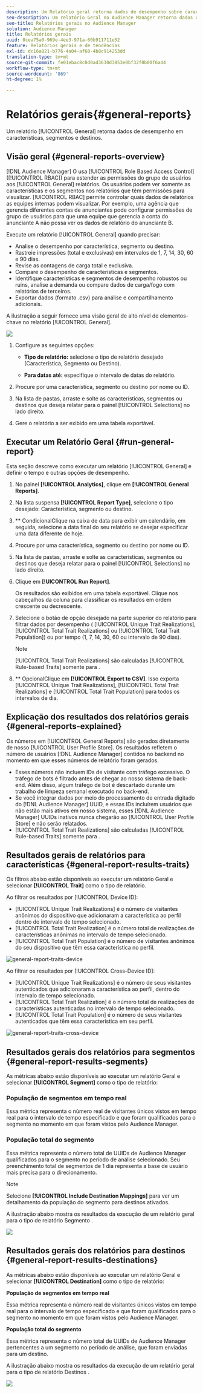 ```yaml
---
description: Um Relatório geral retorna dados de desempenho sobre características, segmentos e destinos.
seo-description: Um relatório Geral no Audience Manager retorna dados de desempenho em características, segmentos e destinos.
seo-title: Relatórios gerais no Audience Manager
solution: Audience Manager
title: Relatórios gerais
uuid: 0cea75a0-969e-4ee3-971a-60b911711e52
feature: Relatórios gerais e de tendências
exl-id: dc16a821-b776-4a04-af60-4b8c914253dd
translation-type: tm+mt
source-git-commit: fe01ebac8c0d0ad3630d3853e0bf32f0b00f6a44
workflow-type: tm+mt
source-wordcount: '869'
ht-degree: 1%

---
```


# Relatórios gerais{#general-reports}

Um relatório [!UICONTROL General] retorna dados de desempenho em características, segmentos e destinos.

## Visão geral {#general-reports-overview}

<!-- 

c_general_reports.xml

 -->

[!DNL Audience Manager] O usa  [!UICONTROL Role Based Access Control] ([!UICONTROL RBAC]) para estender as permissões do grupo de usuários aos  [!UICONTROL General] relatórios. Os usuários podem ver somente as características e os segmentos nos relatórios que têm permissões para visualizar. [!UICONTROL RBAC] permite controlar quais dados de relatórios as equipes internas podem visualizar. Por exemplo, uma agência que gerencia diferentes contas de anunciantes pode configurar permissões de grupo de usuários para que uma equipe que gerencia a conta do anunciante A não possa ver os dados de relatório do anunciante B.

Execute um relatório [!UICONTROL General] quando precisar:

* Analise o desempenho por característica, segmento ou destino.
* Rastreie impressões (total e exclusivas) em intervalos de 1, 7, 14, 30, 60 e 90 dias.
* Revise as contagens de carga total e exclusiva.
* Compare o desempenho de características e segmentos.
* Identifique características e segmentos de desempenho robustos ou ruins, analise a demanda ou compare dados de carga/fogo com relatórios de terceiros.
* Exportar dados (formato .csv) para análise e compartilhamento adicionais.

A ilustração a seguir fornece uma visão geral de alto nível de elementos-chave no relatório [!UICONTROL General].

![](assets/general_reports.png)

1. Configure as seguintes opções:

   * **Tipo de relatório:** selecione o tipo de relatório desejado (Característica, Segmento ou Destino).

   * **Para datas até:** especifique o intervalo de datas do relatório.

2. Procure por uma característica, segmento ou destino por nome ou ID.
3. Na lista de pastas, arraste e solte as características, segmentos ou destinos que deseja relatar para o painel [!UICONTROL Selections] no lado direito.
4. Gere o relatório a ser exibido em uma tabela exportável.

## Executar um Relatório Geral {#run-general-report}

Esta seção descreve como executar um relatório [!UICONTROL General] e definir o tempo e outras opções de desempenho.

<!-- 

t_run_general_report.xml

 -->

1. No painel **[!UICONTROL Analytics]**, clique em **[!UICONTROL General Reports]**.
1. Na lista suspensa **[!UICONTROL Report Type]**, selecione o tipo desejado: Característica, segmento ou destino.
1. ** CondicionalClique na caixa de data para exibir um calendário, em seguida, selecione a data final do seu relatório se desejar especificar uma data diferente de hoje.
1. Procure por uma característica, segmento ou destino por nome ou ID.
1. Na lista de pastas, arraste e solte as características, segmentos ou destinos que deseja relatar para o painel [!UICONTROL Selections] no lado direito.
1. Clique em **[!UICONTROL Run Report]**.

   Os resultados são exibidos em uma tabela exportável. Clique nos cabeçalhos da coluna para classificar os resultados em ordem crescente ou decrescente.
1. Selecione o botão de opção desejado na parte superior do relatório para filtrar dados por desempenho ( [!UICONTROL Unique Trait Realizations], [!UICONTROL Total Trait Realizations] ou [!UICONTROL Total Trait Population]) ou por tempo (1, 7, 14, 30, 60 ou intervalo de 90 dias).

   >[!NOTE]
   >
   >[!UICONTROL Total Trait Realizations] são calculadas  [!UICONTROL Rule-based Traits] somente para .

1. ** OpcionalClique em  **[!UICONTROL Export to CSV]**. Isso exporta [!UICONTROL Unique Trait Realizations], [!UICONTROL Total Trait Realizations] e [!UICONTROL Total Trait Population] para todos os intervalos de dia.

## Explicação dos resultados dos relatórios gerais {#general-reports-explained}

Os números em [!UICONTROL General Reports] são gerados diretamente de nosso [!UICONTROL User Profile Store]. Os resultados refletem o número de usuários [!DNL Audience Manager] contidos no backend no momento em que esses números de relatório foram gerados.

* Esses números não incluem IDs de visitante com tráfego excessivo. O tráfego de bots é filtrado antes de chegar ao nosso sistema de back-end. Além disso, algum tráfego de bot é descartado durante um trabalho de limpeza semanal executado no back-end.
* Se você integrar dados por meio do processamento de entrada digitado do [!DNL Audience Manager] UUID, e essas IDs incluírem usuários que não estão mais ativos em nosso sistema, esses [!DNL Audience Manager] UUIDs inativos nunca chegarão ao [!UICONTROL User Profile Store] e não serão relatados.
* [!UICONTROL Total Trait Realizations] são calculadas  [!UICONTROL Rule-based Traits] somente para .

## Resultados gerais de relatórios para características {#general-report-results-traits}

Os filtros abaixo estão disponíveis ao executar um relatório Geral e selecionar **[!UICONTROL Trait]** como o tipo de relatório.

Ao filtrar os resultados por [!UICONTROL Device ID]:

* [!UICONTROL Unique Trait Realizations] é o número de visitantes anônimos do dispositivo que adicionaram a característica ao perfil dentro do intervalo de tempo selecionado.
* [!UICONTROL Total Trait Realization] é o número total de realizações de características anônimas no intervalo de tempo selecionado.
* [!UICONTROL Total Trait Population] é o número de visitantes anônimos do seu dispositivo que têm essa característica no perfil.

![general-report-traits-device](assets/general-report-traits-deviceid.png)

Ao filtrar os resultados por [!UICONTROL Cross-Device ID]:

* [!UICONTROL Unique Trait Realizations] é o número de seus visitantes autenticados que adicionaram a característica ao perfil, dentro do intervalo de tempo selecionado.
* [!UICONTROL Total Trait Realization] é o número total de realizações de características autenticadas no intervalo de tempo selecionado.
* [!UICONTROL Total Trait Population] é o número de seus visitantes autenticados que têm essa característica em seu perfil.

![general-report-traits-cross-device](assets/general-report-traits-cross-device.png)

<!-- 
### Unique Trait Realizations

This metric represents the unique number of [Audience Manager Unique User IDs (UUID)](../reference/ids-in-aam.md) that qualified for the trait in your selected time range. For example, if a user visited your homepage three times on 10/1, you would see one Unique Trait Realization.

### Total Trait Realizations

This metric represents the total amount of trait fires for the trait in your selected time range. For example, if a user visited your homepage, then navigated to your tech news and your sports news sections, they would appear in the General Report as three total trait realizations, and one unique trait realization.

### Total Trait Population

This metric represents the total amount of Audience Manager UUIDs that are currently qualified for the trait. Use this number to understand the total amount of users you could use for segmentation and targeting. Typically, users remain part of a trait for [120 days](../features/traits/create-onboarded-rule-based-traits.md#set-expiration-interval). For example, a user visiting your homepage three times today and never returning afterwards, would remain as a user in this population every day until 120 days from now. At the 120 day mark, they would be removed from the population. Read our [Trait and Segment Qualification Reference](../features/traits/trait-and-segment-qualification-reference.md) for more examples on the difference between Unique Trait Realizations and Total Trait Population.

The illustration below shows the results of running a general report for the Trait report type. -->
<!-- 
![](assets/general_reports_metrics.png) -->


## Resultados gerais dos relatórios para segmentos {#general-report-results-segments}

As métricas abaixo estão disponíveis ao executar um relatório Geral e selecionar **[!UICONTROL Segment]** como o tipo de relatório:

### População de segmentos em tempo real

Essa métrica representa o número real de visitantes únicos vistos em tempo real para o intervalo de tempo especificado e que foram qualificados para o segmento no momento em que foram vistos pelo Audience Manager.

### População total do segmento

Essa métrica representa o número total de UUIDs de Audience Manager qualificados para o segmento no período de análise selecionado. Seu preenchimento total de segmentos de 1 dia representa a base de usuário mais precisa para o direcionamento.

>[!NOTE]
>
>Selecione **[!UICONTROL Include Destination Mappings]** para ver um detalhamento da população do segmento para destinos ativados.

A ilustração abaixo mostra os resultados da execução de um relatório geral para o tipo de relatório Segmento .

![](assets/general_reports_segment_metrics.png)

## Resultados gerais dos relatórios para destinos {#general-report-results-destinations}

As métricas abaixo estão disponíveis ao executar um relatório Geral e selecionar **[!UICONTROL Destination]** como o tipo de relatório:

**População de segmentos em tempo real**

Essa métrica representa o número real de visitantes únicos vistos em tempo real para o intervalo de tempo especificado e que foram qualificados para o segmento no momento em que foram vistos pelo Audience Manager.

**População total do segmento**

Essa métrica representa o número total de UUIDs de Audience Manager pertencentes a um segmento no período de análise, que foram enviadas para um destino.

A ilustração abaixo mostra os resultados da execução de um relatório geral para o tipo de relatório Destinos .

![](assets/general_reports_destinations.png)

